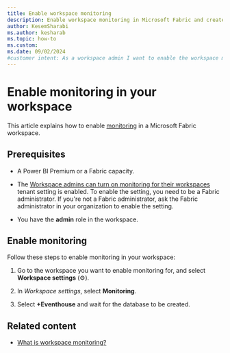 ```yaml
---
title: Enable workspace monitoring
description: Enable workspace monitoring in Microsoft Fabric and create an Eventhouse database to gain insights into the usage and performance of your workspace.
author: KesemSharabi
ms.author: kesharab
ms.topic: how-to
ms.custom:
ms.date: 09/02/2024
#customer intent: As a workspace admin I want to enable the workspace monitoring feature in my workspace
---
```


# Enable monitoring in your workspace

This article explains how to enable [monitoring](../fundamentals/workspace-monitoring-overview.md) in a Microsoft Fabric workspace.

## Prerequisites

* A Power BI Premium or a Fabric capacity.

* The [Workspace admins can turn on monitoring for their workspaces](../admin/service-admin-portal-audit-usage.md#workspace-admins-can-turn-on-monitoring-for-their-workspaces) tenant setting is enabled. To enable the setting, you need to be a Fabric administrator. If you're not a Fabric administrator, ask the Fabric administrator in your organization to enable the setting.

* You have the **admin** role in the workspace.

## Enable monitoring

Follow these steps to enable monitoring in your workspace:

1. Go to the workspace you want to enable monitoring for, and select **Workspace settings** (&#9881;).

2. In *Workspace settings*, select **Monitoring**.

3. Select **+Eventhouse** and wait for the database to be created.

## Related content

* [What is workspace monitoring?](../fundamentals/workspace-monitoring-overview.md)
